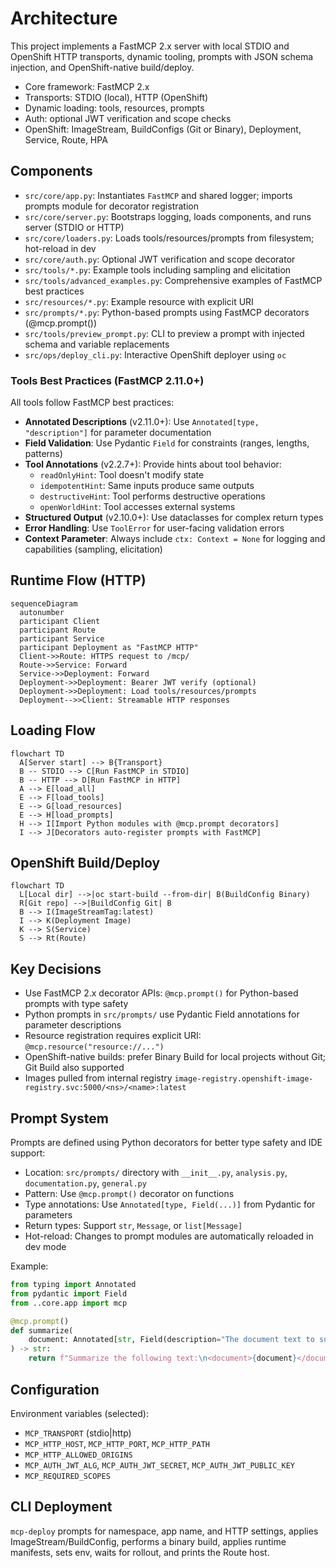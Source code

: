 # Architecture

This project implements a FastMCP 2.x server with local STDIO and OpenShift HTTP transports, dynamic tooling, prompts with JSON schema injection, and OpenShift-native build/deploy.

- Core framework: FastMCP 2.x
- Transports: STDIO (local), HTTP (OpenShift)
- Dynamic loading: tools, resources, prompts
- Auth: optional JWT verification and scope checks
- OpenShift: ImageStream, BuildConfigs (Git or Binary), Deployment, Service, Route, HPA

## Components

- `src/core/app.py`: Instantiates `FastMCP` and shared logger; imports prompts module for decorator registration
- `src/core/server.py`: Bootstraps logging, loads components, and runs server (STDIO or HTTP)
- `src/core/loaders.py`: Loads tools/resources/prompts from filesystem; hot-reload in dev
- `src/core/auth.py`: Optional JWT verification and scope decorator
- `src/tools/*.py`: Example tools including sampling and elicitation
- `src/tools/advanced_examples.py`: Comprehensive examples of FastMCP best practices
- `src/resources/*.py`: Example resource with explicit URI
- `src/prompts/*.py`: Python-based prompts using FastMCP decorators (@mcp.prompt())
- `src/tools/preview_prompt.py`: CLI to preview a prompt with injected schema and variable replacements
- `src/ops/deploy_cli.py`: Interactive OpenShift deployer using `oc`

### Tools Best Practices (FastMCP 2.11.0+)

All tools follow FastMCP best practices:

- **Annotated Descriptions** (v2.11.0+): Use `Annotated[type, "description"]` for parameter documentation
- **Field Validation**: Use Pydantic `Field` for constraints (ranges, lengths, patterns)
- **Tool Annotations** (v2.2.7+): Provide hints about tool behavior:
  - `readOnlyHint`: Tool doesn't modify state
  - `idempotentHint`: Same inputs produce same outputs
  - `destructiveHint`: Tool performs destructive operations
  - `openWorldHint`: Tool accesses external systems
- **Structured Output** (v2.10.0+): Use dataclasses for complex return types
- **Error Handling**: Use `ToolError` for user-facing validation errors
- **Context Parameter**: Always include `ctx: Context = None` for logging and capabilities (sampling, elicitation)

## Runtime Flow (HTTP)

```mermaid
sequenceDiagram
  autonumber
  participant Client
  participant Route
  participant Service
  participant Deployment as "FastMCP HTTP"
  Client->>Route: HTTPS request to /mcp/
  Route->>Service: Forward
  Service->>Deployment: Forward
  Deployment->>Deployment: Bearer JWT verify (optional)
  Deployment->>Deployment: Load tools/resources/prompts
  Deployment-->>Client: Streamable HTTP responses
```

## Loading Flow

```mermaid
flowchart TD
  A[Server start] --> B{Transport}
  B -- STDIO --> C[Run FastMCP in STDIO]
  B -- HTTP --> D[Run FastMCP in HTTP]
  A --> E[load_all]
  E --> F[load_tools]
  E --> G[load_resources]
  E --> H[load_prompts]
  H --> I[Import Python modules with @mcp.prompt decorators]
  I --> J[Decorators auto-register prompts with FastMCP]
```

## OpenShift Build/Deploy

```mermaid
flowchart TD
  L[Local dir] -->|oc start-build --from-dir| B(BuildConfig Binary)
  R[Git repo] -->|BuildConfig Git| B
  B --> I(ImageStreamTag:latest)
  I --> K(Deployment Image)
  K --> S(Service)
  S --> Rt(Route)
```

## Key Decisions

- Use FastMCP 2.x decorator APIs: `@mcp.prompt()` for Python-based prompts with type safety
- Python prompts in `src/prompts/` use Pydantic Field annotations for parameter descriptions
- Resource registration requires explicit URI: `@mcp.resource("resource://...")`
- OpenShift-native builds: prefer Binary Build for local projects without Git; Git Build also supported
- Images pulled from internal registry `image-registry.openshift-image-registry.svc:5000/<ns>/<name>:latest`

## Prompt System

Prompts are defined using Python decorators for better type safety and IDE support:

- Location: `src/prompts/` directory with `__init__.py`, `analysis.py`, `documentation.py`, `general.py`
- Pattern: Use `@mcp.prompt()` decorator on functions
- Type annotations: Use `Annotated[type, Field(...)]` from Pydantic for parameters
- Return types: Support `str`, `Message`, or `list[Message]`
- Hot-reload: Changes to prompt modules are automatically reloaded in dev mode

Example:
```python
from typing import Annotated
from pydantic import Field
from ..core.app import mcp

@mcp.prompt()
def summarize(
    document: Annotated[str, Field(description="The document text to summarize")],
) -> str:
    return f"Summarize the following text:\n<document>{document}</document>"
```

## Configuration

Environment variables (selected):
- `MCP_TRANSPORT` (stdio|http)
- `MCP_HTTP_HOST`, `MCP_HTTP_PORT`, `MCP_HTTP_PATH`
- `MCP_HTTP_ALLOWED_ORIGINS`
- `MCP_AUTH_JWT_ALG`, `MCP_AUTH_JWT_SECRET`, `MCP_AUTH_JWT_PUBLIC_KEY`
- `MCP_REQUIRED_SCOPES`

## CLI Deployment

`mcp-deploy` prompts for namespace, app name, and HTTP settings, applies ImageStream/BuildConfig, performs a binary build, applies runtime manifests, sets env, waits for rollout, and prints the Route host.
